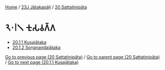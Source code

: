 
[Home](/) / [23J Jātakapāḷi](../../23J.md) / [20 Sattatinipāta](../20.md)

# 𑁨𑁦𑁇𑁧 𑀓𑀼𑀲𑀯𑀕𑁆𑀕

* [20.1.1 Kusajātaka](20.1/20.1.1.md)
* [20.1.2 Soṇanandajātaka](20.1/20.1.2.md)

[Go to previous page (20 Sattatinipāta)](../20.md) / [Go to parent page (20 Sattatinipāta)](../20.md) / [Go to next page (20.1.1 Kusajātaka)](20.1/20.1.1.md)


